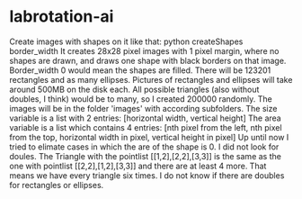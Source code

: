# labrotation-ai

Create images with shapes on it like that:
python createShapes border_width
It creates 28x28 pixel images with 1 pixel margin, where no shapes are drawn, and draws one shape with black borders on that image. Border_width 0 would mean the shapes are filled. There will be 123201 rectangles and as many ellipses. Pictures of rectangles and ellipses will take around 500MB on the disk each. All possible triangles (also without doubles, I think) would be to many, so I created 200000 randomly. The images will be in the folder 'images' with according subfolders.
The size variable is a list with 2 entries: [horizontal width, vertical height]
The area variable is a list which contains 4 entries: [nth pixel from the left, nth pixel from the top, horizontal width in pixel, vertical height in pixel]
Up until now I tried to elimate cases in which the are of the shape is 0.
I did not look for doules. The Triangle with the pointlist [[1,2],[2,2],[3,3]] is the same as the one with pointlist [[2,2],[1,2],[3,3]] and there are at least 4 more. That means we have every triangle six times.
I do not know if there are doubles for rectangles or ellipses.
